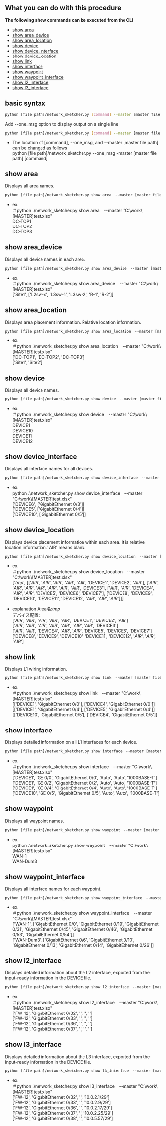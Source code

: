 ## What you can do with this procedure
**The following show commands can be executed from the CLI**
- [show area](https://github.com/cisco-open/network-sketcher/blob/main/User_Guide/English/8-1.%20show%20commands.md#show-area)
- [show area_device](https://github.com/cisco-open/network-sketcher/blob/main/User_Guide/English/8-1.%20show%20commands.md#show-area_device)
- [show area_location](https://github.com/cisco-open/network-sketcher/blob/main/User_Guide/English/8-1.%20show%20commands.md#show-area_location)
- [show device](https://github.com/cisco-open/network-sketcher/blob/main/User_Guide/English/8-1.%20show%20commands.md#show-device)
- [show device_interface](https://github.com/cisco-open/network-sketcher/blob/main/User_Guide/English/8-1.%20show%20commands.md#show-device_interface)
- [show device_location](https://github.com/cisco-open/network-sketcher/blob/main/User_Guide/English/8-1.%20show%20commands.md#show-device_location)
- [show link](https://github.com/cisco-open/network-sketcher/blob/main/User_Guide/English/8-1.%20show%20commands.md#show-link)
- [show interface](https://github.com/cisco-open/network-sketcher/blob/main/User_Guide/English/8-1.%20show%20commands.md#show-interface)
- [show waypoint](https://github.com/cisco-open/network-sketcher/blob/main/User_Guide/English/8-1.%20show%20commands.md#show-waypoint)
- [show waypoint_interface](https://github.com/cisco-open/network-sketcher/blob/main/User_Guide/English/8-1.%20show%20commands.md#show-waypoint_interface)
- [show l2_interface](https://github.com/cisco-open/network-sketcher/blob/main/User_Guide/English/8-1.%20show%20commands.md#show-l2_interface)
- [show l3_interface](https://github.com/cisco-open/network-sketcher/blob/main/User_Guide/English/8-1.%20show%20commands.md#show-l3_interface)


## basic syntax
 ```bash
python [file path]/network_sketcher.py [command] --master [master file path]
 ```
Add --one_msg option to display output on a single line
 ```bash
python [file path]/network_sketcher.py [command] --master [master file path] --one_msg
 ```
* The location of [command], --one_msg, and --master [master file path] can be changed as follows<br>
python [file path]/network_sketcher.py --one_msg -master [master file path] [command]<br>


## show area
Displays all area names.
 ```bash
python [file path]/network_sketcher.py show area　--master [master file path] 
 ```

* ex.<br>
＃python .\network_sketcher.py show area　--master "C:\work\\[MASTER]test.xlsx"<br>
DC-TOP1<br>
DC-TOP2<br>
DC-TOP3<br>

## show area_device
Displays all device names in each area.
 ```bash
python [file path]/network_sketcher.py show area_device　--master [master file path] 
 ```
* ex.<br>
＃python .\network_sketcher.py show area_device　--master "C:\work\\[MASTER]test.xlsx"<br>
['Site1', ['L2sw-x', 'L3sw-1', 'L3sw-2', 'R-1', 'R-2']]<br>

## show area_location
Displays area placement information. Relative location information.
 ```bash
python [file path]/network_sketcher.py show area_location　--master [master file path] 
 ```
* ex.<br>
＃python .\network_sketcher.py show area_location　--master "C:\work\\[MASTER]test.xlsx"<br>
['DC-TOP1', 'DC-TOP2', 'DC-TOP3']<br>
['Site1', 'Site2']<br>

## show device
Displays all device names.
 ```bash
python [file path]/network_sketcher.py show device　--master [master file path] 
 ```
* ex.<br>
＃python .\network_sketcher.py show device　--master "C:\work\\[MASTER]test.xlsx"<br>
DEVICE1<br>
DEVICE10<br>
DEVICE11<br>
DEVICE12<br>

## show device_interface
Displays all interface names for all devices.
 ```bash
python [file path]/network_sketcher.py show device_interface　--master [master file path] 
 ```
* ex.<br>
python .\network_sketcher.py show device_interface　--master "C:\work\\[MASTER]test.xlsx"<br>
['DEVICE6', ['GigabitEthernet 0/3']]<br>
['DEVICE5', ['GigabitEthernet 0/4']]<br>
['DEVICE10', ['GigabitEthernet 0/5']]<br>

## show device_location
Displays device placement information within each area. It is relative location information.' AIR' means blank.
 ```bash
python [file path]/network_sketcher.py show device_location　--master [master file path] 
 ```
* ex.<br>
＃python .\network_sketcher.py show device_location　--master "C:\work\\[MASTER]test.xlsx"<br>
['_tmp_', [['_AIR_', '_AIR_', '_AIR_', '_AIR_', '_AIR_', 'DEVICE1', 'DEVICE2', '_AIR_'], ['_AIR_', '_AIR_', '_AIR_', '_AIR_', '_AIR_', '_AIR_', '_AIR_', 'DEVICE3'], ['_AIR_', '_AIR_', 'DEVICE4', '_AIR_', '_AIR_', 'DEVICE5', 'DEVICE6', 'DEVICE7'], ['DEVICE8', 'DEVICE9', 'DEVICE10', 'DEVICE11', 'DEVICE12', '_AIR_', '_AIR_', '_AIR_']]]<br>

* explanation
Area名:_tmp_<br>
デバイス配置:<br>
['_AIR_', '_AIR_', '_AIR_', '_AIR_', '_AIR_', 'DEVICE1', 'DEVICE2', '_AIR_']<br>
['_AIR_', '_AIR_', '_AIR_', '_AIR_', '_AIR_', '_AIR_', '_AIR_', 'DEVICE3']<br>
['_AIR_', '_AIR_', 'DEVICE4', '_AIR_', '_AIR_', 'DEVICE5', 'DEVICE6', 'DEVICE7']<br>
['DEVICE8', 'DEVICE9', 'DEVICE10', 'DEVICE11', 'DEVICE12', '_AIR_', '_AIR_', '_AIR_']<br>

## show link
Displays L1 wiring information.
 ```bash
python [file path]/network_sketcher.py show link　--master [master file path] 
 ```
* ex.<br>
＃python .\network_sketcher.py show link　--master "C:\work\\[MASTER]test.xlsx"<br>
[['DEVICE1', 'GigabitEthernet 0/0'], ['DEVICE4', 'GigabitEthernet 0/0']]<br>
[['DEVICE1', 'GigabitEthernet 0/4'], ['DEVICE5', 'GigabitEthernet 0/4']]<br>
[['DEVICE10', 'GigabitEthernet 0/5'], ['DEVICE4', 'GigabitEthernet 0/5']]<br>

## show interface
Displays detailed information on all L1 interfaces for each device.
 ```bash
python [file path]/network_sketcher.py show interface　--master [master file path] 
 ```
* ex.<br>
＃python .\network_sketcher.py show interface　--master "C:\work\\[MASTER]test.xlsx"<br>
['DEVICE1', 'GE 0/0', 'GigabitEthernet 0/0', 'Auto', 'Auto', '1000BASE-T']<br>
['DEVICE1', 'GE 0/2', 'GigabitEthernet 0/2', 'Auto', 'Auto', '1000BASE-T']<br>
['DEVICE1', 'GE 0/4', 'GigabitEthernet 0/4', 'Auto', 'Auto', '1000BASE-T']<br>
['DEVICE10', 'GE 0/5', 'GigabitEthernet 0/5', 'Auto', 'Auto', '1000BASE-T']<br>

## show waypoint
Displays all waypoint names.
 ```bash
python [file path]/network_sketcher.py show waypoint　--master [master file path] 
 ```
* ex.<br>
python .\network_sketcher.py show waypoint　--master "C:\work\\[MASTER]test.xlsx"<br>
WAN-1<br>
WAN-Dum3<br>

## show waypoint_interface
Displays all interface names for each waypoint.
 ```bash
python [file path]/network_sketcher.py show waypoint_interface　--master [master file path] 
 ```
* ex.<br>
＃python .\network_sketcher.py show waypoint_interface　--master "C:\work\\[MASTER]test.xlsx"<br>
['WAN-1', ['GigabitEthernet 0/0', 'GigabitEthernet 0/19', 'GigabitEthernet 0/31', 'GigabitEthernet 0/45', 'GigabitEthernet 0/46', 'GigabitEthernet 0/53', 'GigabitEthernet 0/54']]<br>
['WAN-Dum3', ['GigabitEthernet 0/6', 'GigabitEthernet 0/10', 'GigabitEthernet 0/13', 'GigabitEthernet 0/14', 'GigabitEthernet 0/26']]<br>

## show l2_interface
Displays detailed information about the L2 interface, exported from the input-ready information in the DEVICE file.
 ```bash
python [file path]/network_sketcher.py show l2_interface　--master [master file path] 
 ```
* ex.<br>
＃python .\network_sketcher.py show l2_interface　--master "C:\work\\[MASTER]test.xlsx"<br>
['FW-12', 'GigabitEthernet 0/32', '', '', '']<br>
['FW-12', 'GigabitEthernet 0/33', '', '', '']<br>
['FW-12', 'GigabitEthernet 0/36', '', '', '']<br>
['FW-12', 'GigabitEthernet 0/37', '', '', '']<br>

## show l3_interface
Displays detailed information about the L3 interface, exported from the input-ready information in the DEVICE file.
 ```bash
python [file path]/network_sketcher.py show l3_interface　--master [master file path] 
 ```
* ex.<br>
＃python .\network_sketcher.py show l3_interface　--master "C:\work\\[MASTER]test.xlsx"<br>
['FW-12', 'GigabitEthernet 0/32', '', '10.0.2.1/29']<br>
['FW-12', 'GigabitEthernet 0/33', '', '10.0.2.9/29']<br>
['FW-12', 'GigabitEthernet 0/36', '', '10.0.2.17/29']<br>
['FW-12', 'GigabitEthernet 0/37', '', '10.0.2.25/29']<br>
['FW-12', 'GigabitEthernet 0/38', '', '10.0.5.57/29']<br>
